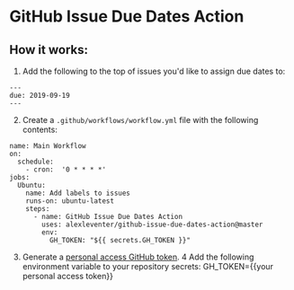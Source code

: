 # GitHub Issue Due Dates Action

## How it works:
1. Add the following to the top of issues you'd like to assign due dates to:
```
---
due: 2019-09-19
---
```
2. Create a `.github/workflows/workflow.yml` file with the following contents:
```
name: Main Workflow
on:
  schedule:
    - cron:  '0 * * * *'
jobs:
  Ubuntu:
    name: Add labels to issues
    runs-on: ubuntu-latest
    steps:
      - name: GitHub Issue Due Dates Action
        uses: alexleventer/github-issue-due-dates-action@master
        env:
          GH_TOKEN: "${{ secrets.GH_TOKEN }}"
```
3. Generate a [personal access GitHub token](https://github.com/settings/tokens).
4 Add the following environment variable to your repository secrets: GH_TOKEN={{your personal access token}}
